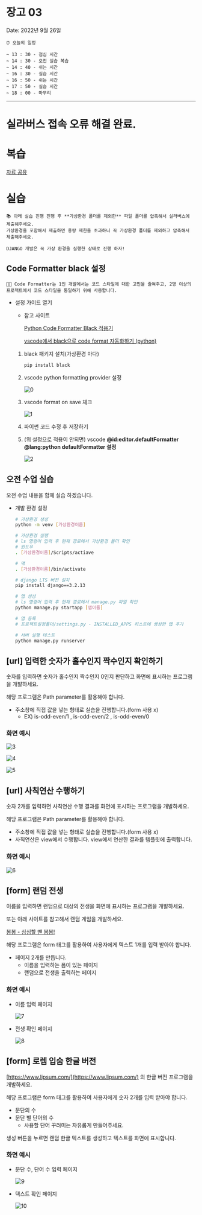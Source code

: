 # 장고 03

Date: 2022년 9월 26일

```
⏰ 오늘의 일정

~ 13 : 30 - 점심 시간
~ 14 : 30 - 오전 실습 복습
~ 14 : 40 - 쉬는 시간
~ 16 : 30 - 실습 시간
~ 16 : 50 - 쉬는 시간
~ 17 : 50 - 실습 시간
~ 18 : 00 - 마무리

```

---

# 실라버스 접속 오류 해결 완료.

# 복습

[자료 공유](https://www.notion.so/e7ee7159a74243d8bf865f89f78e2c85) 

# 실습

```
📚 아래 실습 진행 진행 후 **가상환경 폴더를 제외한** 파일 폴더를 압축해서 실라버스에 제출해주세요.
가상환경을 포함해서 제출하면 용량 제한을 초과하니 꼭 가상환경 폴더를 제외하고 압축해서 제출해주세요.

DJANGO 개발은 꼭 가상 환경을 실행한 상태로 진행 하자!

```

## Code Formatter black 설정

```
🧑‍💻 Code Formatter는 1인 개발에서는 코드 스타일에 대한 고민을 줄여주고, 2명 이상의 프로젝트에서 코드 스타일을 통일하기 위해 사용합니다.

```

- 설정 가이드 열기
    - 참고 사이트
      
        [Python Code Formatter Black 적용기](https://jiku90.tistory.com/12)
        
        [vscode에서 black으로 code format 자동화하기 (python)](https://lovedh.tistory.com/entry/vscode%EC%97%90%EC%84%9C-black%EC%9C%BC%EB%A1%9C-code-format-%EC%9E%90%EB%8F%99%ED%99%94%ED%95%98%EA%B8%B0-python)
        
    1. black 패키지 설치(가상환경 마다)
       
        ```bash
        pip install black
        ```
        
    2. vscode python formatting provider 설정
       
        ![0](./README.assets/0.png)
        
    3. vscode format on save 체크
       
        ![1](./README.assets/1.png)
        
    4. 파이썬 코드 수정 후 저장하기
    5. (위 설정으로 적용이 안되면) vscode **@id:editor.defaultFormatter @lang:python defaultFormatter 설정**
       
        ![2](./README.assets/2.png)
        

## 오전 수업 실습

오전 수업 내용을 함께 실습 하겠습니다. 

- 개발 환경 설정
  
    ```bash
    # 가상환경 생성
    python -m venv [가상환경이름]
    
    # 가상환경 실행
    # ls 명령어 입력 후 현재 경로에서 가상환경 폴더 확인
    # 윈도우
    . [가상환경이름]/Scripts/actiave
    
    # 맥
    . [가상환경이름]/bin/activate
    
    # django LTS 버전 설치
    pip install django==3.2.13
    
    # 앱 생성
    # ls 명령어 입력 후 현재 경로에서 manage.py 파일 확인
    python manage.py startapp [앱이름]
    
    # 앱 등록
    # 프로젝트설정폴더/settings.py - INSTALLED_APPS 리스트에 생성한 앱 추가
    
    # 서버 실행 테스트
    python manage.py runserver
    ```
    

## [url] 입력한 숫자가 홀수인지 짝수인지 확인하기

숫자를 입력하면 숫자가 홀수인지 짝수인지 0인지 판단하고 화면에 표시하는 프로그램을 개발하세요.

해당 프로그램은 Path parameter를 활용해야 합니다.

- 주소창에 직접 값을 넣는 형태로 실습을 진행합니다.(form 사용 x)
    - EX) is-odd-even/1 , is-odd-even/2 , is-odd-even/0

### 화면 예시

![3](./README.assets/3.png)

![4](./README.assets/4.png)

![5](./README.assets/5.png)

## [url] 사칙연산 수행하기

숫자 2개를 입력하면 사칙연산 수행 결과를 화면에 표시하는 프로그램을 개발하세요.

해당 프로그램은 Path parameter를 활용해야 합니다.

- 주소창에 직접 값을 넣는 형태로 실습을 진행합니다.(form 사용 x)
- 사칙연산은 view에서 수행합니다. view에서 연산한 결과를 템플릿에 출력합니다.

### 화면 예시

![6](./README.assets/6.png)

## [form] 랜덤 전생

이름을 입력하면 랜덤으로 대상의 전생을 화면에 표시하는 프로그램을 개발하세요. 

또는 아래 사이트를 참고해서 랜덤 게임을 개발하세요.

[봉봉 - 심심할 땐 봉봉!](https://kr.vonvon.me/)

해당 프로그램은 form 태그를 활용하여 사용자에게 텍스트 1개를 입력 받아야 합니다.

- 페이지 2개를 만듭니다.
    - 이름을 입력하는 폼이 있는 페이지
    - 랜덤으로 전생을 출력하는 페이지

### 화면 예시

- 이름 입력 페이지
  
    ![7](./README.assets/7.png)
    
- 전생 확인 페이지
  
    ![8](./README.assets/8.png)
    

## [form] 로렘 입숨 한글 버전

[https://www.lipsum.com/](https://www.lipsum.com/) 의 한글 버전 프로그램을 개발하세요.

해당 프로그램은 form 태그를 활용하여 사용자에게 숫자 2개를 입력 받아야 합니다.

- 문단의 수
- 문단 별 단어의 수
    - 사용할 단어 꾸러미는 자유롭게 만들어주세요.

생성 버튼을 누르면 랜덤 한글 텍스트를 생성하고 텍스트를 화면에 표시합니다.

### 화면 예시

- 문단 수, 단어 수 입력 페이지
  
    ![9](./README.assets/9.png)
    
- 텍스트 확인 페이지
  
    ![10](./README.assets/10.png)
